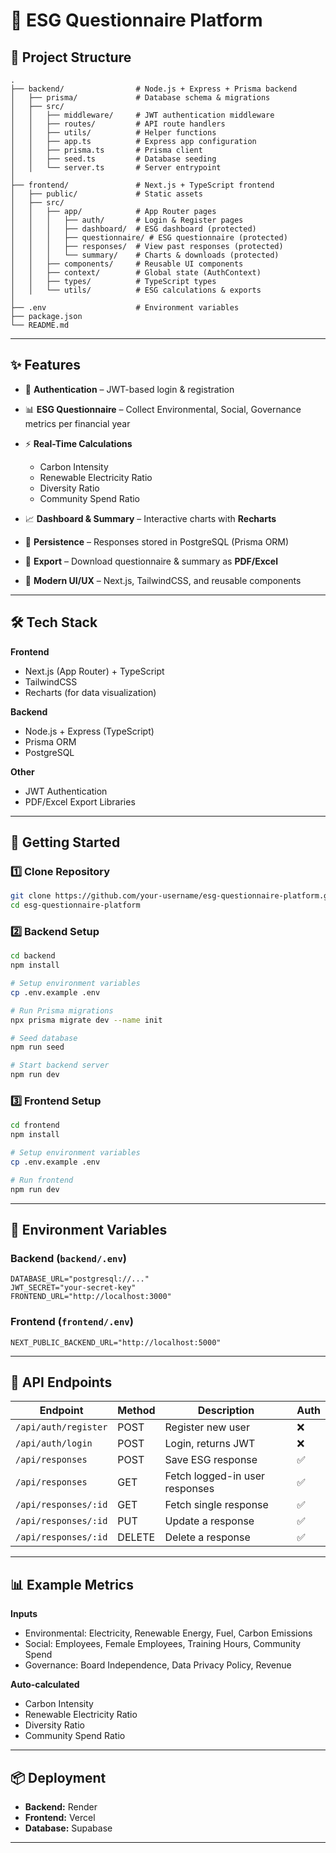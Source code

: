 

# 🌱 ESG Questionnaire Platform

## 📂 Project Structure

```
.
├── backend/                # Node.js + Express + Prisma backend
│   ├── prisma/             # Database schema & migrations
│   ├── src/
│   │   ├── middleware/     # JWT authentication middleware
│   │   ├── routes/         # API route handlers
│   │   ├── utils/          # Helper functions
│   │   ├── app.ts          # Express app configuration
│   │   ├── prisma.ts       # Prisma client
│   │   ├── seed.ts         # Database seeding
│   │   └── server.ts       # Server entrypoint
│
├── frontend/               # Next.js + TypeScript frontend
│   ├── public/             # Static assets
│   ├── src/
│   │   ├── app/            # App Router pages
│   │   │   ├── auth/       # Login & Register pages
│   │   │   ├── dashboard/  # ESG dashboard (protected)
│   │   │   ├── questionnaire/ # ESG questionnaire (protected)
│   │   │   ├── responses/  # View past responses (protected)
│   │   │   └── summary/    # Charts & downloads (protected)
│   │   ├── components/     # Reusable UI components
│   │   ├── context/        # Global state (AuthContext)
│   │   ├── types/          # TypeScript types
│   │   └── utils/          # ESG calculations & exports
│
├── .env                    # Environment variables
├── package.json
└── README.md
```

---

## ✨ Features

* 🔐 **Authentication** – JWT-based login & registration
* 📊 **ESG Questionnaire** – Collect Environmental, Social, Governance metrics per financial year
* ⚡ **Real-Time Calculations**

  * Carbon Intensity
  * Renewable Electricity Ratio
  * Diversity Ratio
  * Community Spend Ratio
* 📈 **Dashboard & Summary** – Interactive charts with **Recharts**
* 💾 **Persistence** – Responses stored in PostgreSQL (Prisma ORM)
* 📑 **Export** – Download questionnaire & summary as **PDF/Excel**
* 🎨 **Modern UI/UX** – Next.js, TailwindCSS, and reusable components

---

## 🛠️ Tech Stack

**Frontend**

* Next.js (App Router) + TypeScript
* TailwindCSS
* Recharts (for data visualization)

**Backend**

* Node.js + Express (TypeScript)
* Prisma ORM
* PostgreSQL

**Other**

* JWT Authentication
* PDF/Excel Export Libraries

---

## 🚀 Getting Started

### 1️⃣ Clone Repository

```bash
git clone https://github.com/your-username/esg-questionnaire-platform.git
cd esg-questionnaire-platform
```

### 2️⃣ Backend Setup

```bash
cd backend
npm install

# Setup environment variables
cp .env.example .env

# Run Prisma migrations
npx prisma migrate dev --name init

# Seed database
npm run seed

# Start backend server
npm run dev
```

### 3️⃣ Frontend Setup

```bash
cd frontend
npm install

# Setup environment variables
cp .env.example .env

# Run frontend
npm run dev
```

---

## 📌 Environment Variables

### Backend (`backend/.env`)

```env
DATABASE_URL="postgresql://..."
JWT_SECRET="your-secret-key"
FRONTEND_URL="http://localhost:3000"
```

### Frontend (`frontend/.env`)

```env
NEXT_PUBLIC_BACKEND_URL="http://localhost:5000"
```

---

## 📌 API Endpoints

| Endpoint             | Method | Description                    | Auth |
| -------------------- | ------ | ------------------------------ | ---- |
| `/api/auth/register` | POST   | Register new user              | ❌    |
| `/api/auth/login`    | POST   | Login, returns JWT             | ❌    |
| `/api/responses`     | POST   | Save ESG response              | ✅    |
| `/api/responses`     | GET    | Fetch logged-in user responses | ✅    |
| `/api/responses/:id` | GET    | Fetch single response          | ✅    |
| `/api/responses/:id` | PUT    | Update a response              | ✅    |
| `/api/responses/:id` | DELETE | Delete a response              | ✅    |

---

## 📊 Example Metrics

**Inputs**

* Environmental: Electricity, Renewable Energy, Fuel, Carbon Emissions
* Social: Employees, Female Employees, Training Hours, Community Spend
* Governance: Board Independence, Data Privacy Policy, Revenue

**Auto-calculated**

* Carbon Intensity
* Renewable Electricity Ratio
* Diversity Ratio
* Community Spend Ratio

---

## 📦 Deployment

* **Backend:** Render
* **Frontend:** Vercel
* **Database:** Supabase

---

